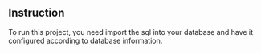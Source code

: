 ## Instruction

To run this project, you need import the sql into your database and have it configured according to database information. 
